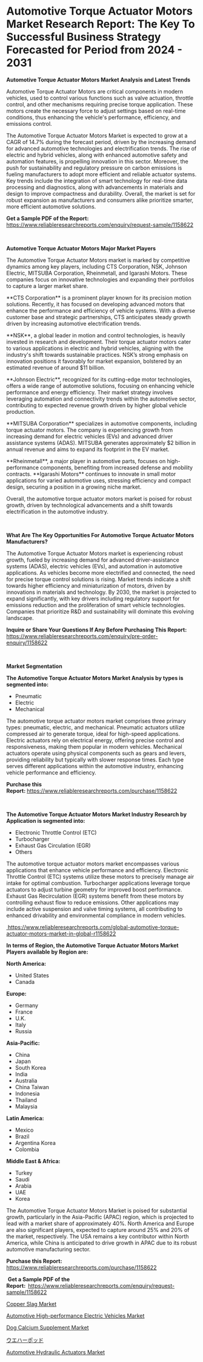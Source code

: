 <p><h1>Automotive Torque Actuator Motors Market Research Report: The Key To Successful Business Strategy Forecasted for Period from 2024 - 2031</h1></p><p><strong>Automotive Torque Actuator Motors Market Analysis and Latest Trends</strong></p>
<p><p>Automotive Torque Actuator Motors are critical components in modern vehicles, used to control various functions such as valve actuation, throttle control, and other mechanisms requiring precise torque application. These motors create the necessary force to adjust settings based on real-time conditions, thus enhancing the vehicle's performance, efficiency, and emissions control. </p><p>The Automotive Torque Actuator Motors Market is expected to grow at a CAGR of 14.7% during the forecast period, driven by the increasing demand for advanced automotive technologies and electrification trends. The rise of electric and hybrid vehicles, along with enhanced automotive safety and automation features, is propelling innovation in this sector. Moreover, the push for sustainability and regulatory pressure on carbon emissions is fueling manufacturers to adopt more efficient and reliable actuator systems. Key trends include the integration of smart technology for real-time data processing and diagnostics, along with advancements in materials and design to improve compactness and durability. Overall, the market is set for robust expansion as manufacturers and consumers alike prioritize smarter, more efficient automotive solutions.</p></p>
<p><strong>Get a Sample PDF of the Report:&nbsp;</strong> <a href="https://www.reliableresearchreports.com/enquiry/request-sample/1158622">https://www.reliableresearchreports.com/enquiry/request-sample/1158622</a></p>
<p>&nbsp;</p>
<p><strong>Automotive Torque Actuator Motors Major Market Players</strong></p>
<p><p>The Automotive Torque Actuator Motors market is marked by competitive dynamics among key players, including CTS Corporation, NSK, Johnson Electric, MITSUBA Corporation, Rheinmetall, and Igarashi Motors. These companies focus on innovative technologies and expanding their portfolios to capture a larger market share.</p><p>**CTS Corporation** is a prominent player known for its precision motion solutions. Recently, it has focused on developing advanced motors that enhance the performance and efficiency of vehicle systems. With a diverse customer base and strategic partnerships, CTS anticipates steady growth driven by increasing automotive electrification trends.</p><p>**NSK**, a global leader in motion and control technologies, is heavily invested in research and development. Their torque actuator motors cater to various applications in electric and hybrid vehicles, aligning with the industry's shift towards sustainable practices. NSK’s strong emphasis on innovation positions it favorably for market expansion, bolstered by an estimated revenue of around $11 billion.</p><p>**Johnson Electric**, recognized for its cutting-edge motor technologies, offers a wide range of automotive solutions, focusing on enhancing vehicle performance and energy efficiency. Their market strategy involves leveraging automation and connectivity trends within the automotive sector, contributing to expected revenue growth driven by higher global vehicle production.</p><p>**MITSUBA Corporation** specializes in automotive components, including torque actuator motors. The company is experiencing growth from increasing demand for electric vehicles (EVs) and advanced driver assistance systems (ADAS). MITSUBA generates approximately $2 billion in annual revenue and aims to expand its footprint in the EV market.</p><p>**Rheinmetall**, a major player in automotive parts, focuses on high-performance components, benefiting from increased defense and mobility contracts. **Igarashi Motors** continues to innovate in small motor applications for varied automotive uses, stressing efficiency and compact design, securing a position in a growing niche market.</p><p>Overall, the automotive torque actuator motors market is poised for robust growth, driven by technological advancements and a shift towards electrification in the automotive industry.</p></p>
<p>&nbsp;</p>
<p><strong>What Are The Key Opportunities For Automotive Torque Actuator Motors Manufacturers?</strong></p>
<p><p>The Automotive Torque Actuator Motors market is experiencing robust growth, fueled by increasing demand for advanced driver-assistance systems (ADAS), electric vehicles (EVs), and automation in automotive applications. As vehicles become more electrified and connected, the need for precise torque control solutions is rising. Market trends indicate a shift towards higher efficiency and miniaturization of motors, driven by innovations in materials and technology. By 2030, the market is projected to expand significantly, with key drivers including regulatory support for emissions reduction and the proliferation of smart vehicle technologies. Companies that prioritize R&D and sustainability will dominate this evolving landscape.</p></p>
<p><strong>Inquire or Share Your Questions If Any Before Purchasing This Report:</strong> <a href="https://www.reliableresearchreports.com/enquiry/pre-order-enquiry/1158622">https://www.reliableresearchreports.com/enquiry/pre-order-enquiry/1158622</a></p>
<p>&nbsp;</p>
<p><strong>Market Segmentation</strong></p>
<p><strong>The Automotive Torque Actuator Motors Market Analysis by types is segmented into:</strong></p>
<p><ul><li>Pneumatic</li><li>Electric</li><li>Mechanical</li></ul></p>
<p><p>The automotive torque actuator motors market comprises three primary types: pneumatic, electric, and mechanical. Pneumatic actuators utilize compressed air to generate torque, ideal for high-speed applications. Electric actuators rely on electrical energy, offering precise control and responsiveness, making them popular in modern vehicles. Mechanical actuators operate using physical components such as gears and levers, providing reliability but typically with slower response times. Each type serves different applications within the automotive industry, enhancing vehicle performance and efficiency.</p></p>
<p><strong>Purchase this Report:&nbsp;</strong><a href="https://www.reliableresearchreports.com/purchase/1158622">https://www.reliableresearchreports.com/purchase/1158622</a></p>
<p>&nbsp;</p>
<p><strong>The Automotive Torque Actuator Motors Market Industry Research by Application is segmented into:</strong></p>
<p><ul><li>Electronic Throttle Control (ETC)</li><li>Turbocharger</li><li>Exhaust Gas Circulation (EGR)</li><li>Others</li></ul></p>
<p><p>The automotive torque actuator motors market encompasses various applications that enhance vehicle performance and efficiency. Electronic Throttle Control (ETC) systems utilize these motors to precisely manage air intake for optimal combustion. Turbocharger applications leverage torque actuators to adjust turbine geometry for improved boost performance. Exhaust Gas Recirculation (EGR) systems benefit from these motors by controlling exhaust flow to reduce emissions. Other applications may include active suspension and valve timing systems, all contributing to enhanced drivability and environmental compliance in modern vehicles.</p></p>
<p><a href="https://www.reliableresearchreports.com/global-automotive-torque-actuator-motors-market-in-global-r1158622">&nbsp;https://www.reliableresearchreports.com/global-automotive-torque-actuator-motors-market-in-global-r1158622</a></p>
<p><strong>In terms of Region, the Automotive Torque Actuator Motors Market Players available by Region are:</strong></p>
<p>
    <p> <strong> North America: </strong>
        <ul>
            <li>United States</li>
            <li>Canada</li>
        </ul>
        </p> 
    <p> <strong> Europe: </strong>
        <ul>
            <li>Germany</li>
            <li>France</li>
            <li>U.K.</li>
            <li>Italy</li>
            <li>Russia</li>
        </ul>
        </p> 
    <p> <strong> Asia-Pacific: </strong>
        <ul>
            <li>China</li>
            <li>Japan</li>
            <li>South Korea</li>
            <li>India</li>
            <li>Australia</li>
            <li>China Taiwan</li>
            <li>Indonesia</li>
            <li>Thailand</li>
            <li>Malaysia</li>
        </ul>
        </p> 
    <p> <strong> Latin America: </strong>
        <ul>
            <li>Mexico</li>
            <li>Brazil</li>
            <li>Argentina Korea</li>
            <li>Colombia</li>
        </ul>
        </p> 
    <p> <strong> Middle East & Africa: </strong>
        <ul>
            <li>Turkey</li>
            <li>Saudi</li>
            <li>Arabia</li>
            <li>UAE</li>
            <li>Korea</li>
        </ul>
    </p>
    </p>
<p><p>The Automotive Torque Actuator Motors Market is poised for substantial growth, particularly in the Asia-Pacific (APAC) region, which is projected to lead with a market share of approximately 40%. North America and Europe are also significant players, expected to capture around 25% and 20% of the market, respectively. The USA remains a key contributor within North America, while China is anticipated to drive growth in APAC due to its robust automotive manufacturing sector.</p></p>
<p><strong>Purchase this Report: </strong><a href="https://www.reliableresearchreports.com/purchase/1158622">https://www.reliableresearchreports.com/purchase/1158622</a></p>
<p>&nbsp;<strong>Get a Sample PDF of the Report:&nbsp;&nbsp;</strong><a href="https://www.reliableresearchreports.com/enquiry/request-sample/1158622">https://www.reliableresearchreports.com/enquiry/request-sample/1158622</a></p>
<p><strong></strong></p>
<p><p><a href="https://issuu.com/reportprime-2/docs/copper-slag-market-size-2030.pptx_75116d7f961c4b">Copper Slag Market</a></p><p><a href="https://github.com/SanjidaMahmud81/Market-Research-Report-List-1/blob/main/automotive-high-performance-electric-vehicles-market.md">Automotive High-performance Electric Vehicles Market</a></p><p><a href="https://www.linkedin.com/pulse/dog-calcium-supplement-market-emerging-trends-future-prospects-uhv3e?trackingId=G%2F1m%2B4FgTxeSiH7mMfQqIA%3D%3D">Dog Calcium Supplement Market</a></p><p><a href="https://williamkable67.medium.com/%E3%82%A6%E3%82%A8%E3%83%8F%E3%83%BC%E3%83%9D%E3%83%83%E3%83%89%E5%B8%82%E5%A0%B4%E3%81%AB%E9%96%A2%E3%81%99%E3%82%8B%E3%82%B0%E3%83%AD%E3%83%BC%E3%83%90%E3%83%AB%E3%81%AA%E8%A6%96%E7%82%B9-%E3%83%88%E3%83%AC%E3%83%B3%E3%83%89%E3%81%A8%E4%BA%88%E6%B8%AC-2024%E5%B9%B4-2031%E5%B9%B4-dabc55d54974">ウエハーポッド</a></p><p><a href="https://github.com/elizabethdagraca/Market-Research-Report-List-5/blob/main/automotive-hydraulic-actuators-market.md">Automotive Hydraulic Actuators Market</a></p></p>